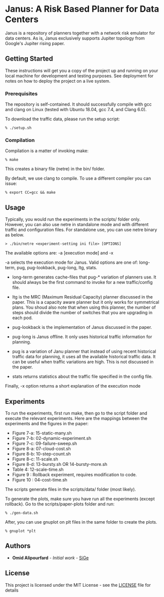 # Janus: A Risk Based Planner for Data Centers

Janus is a repository of planners together with a network risk emulator for
data centers.  As is, Janus exclusively supports Jupiter topology from Google's
Jupiter rising paper.

## Getting Started

These instructions will get you a copy of the project up and running on your local machine for development and testing purposes. See deployment for notes on how to deploy the project on a live system.

### Prerequisites

The repository is self-contained.  It should successfully compile with gcc and clang on Linux (tested with Ubuntu 18.04, gcc 7.4, and Clang 6.0).

To download the traffic data, please run the setup script:

```
% ./setup.sh
```

### Compilation

Compilation is a matter of invoking make:
```
% make
```

This creates a binary file (netre) in the bin/ folder.

By default, we use clang to compile.  To use a different compiler you can issue:
```
% export CC=gcc && make
```

## Usage

Typically, you would run the experiments in the scripts/ folder only.  However,
you can also use netre in standalone mode and with different traffic and
configuration files.  For standalone use, you can use netre binary as below.

```
> ./bin/netre <experiment-setting ini file> [OPTIONS]
```

The available options are: -a \[execution mode\] and -x

-a selects the execution mode for Janus.  Valid options are one of: long-term,
pug, pug-lookback, pug-long, ltg, stats.

- long-term generates cache-files that pug-\* variation of planners use.  It
  should always be the first command to invoke for a new traffic/config file.

- ltg is the MRC (Maximum Residual Capacity) planner discussed in the paper.
  This is a capacity aware planner but it only works for symmetrical plans.
  You shoud also note that when using this planner, the number of steps should
  divide the number of switches that you are upgrading in each pod.
- pug-lookback is the implementation of Janus discussed in the paper.
- pug-long is Janus offline.  It only uses historical traffic information for
  planning.
- pug is a variation of Janu planner that instead of using recent historical
  traffic data for planning, it uses all the available historical traffic data.
  It can be useful when traffic variations are high.  This is not discussed in
  the paper.
- stats returns statistics about the traffic file specified in the config file.

Finally, -x option returns a short explanation of the execution mode

## Experiments

To run the experiments, first run make, then go to the script folder and
execute the relevant experiments.  Here are the mappings between the
experiments and the figures in the paper:

- Figure 7-a: 15-static-many.sh
- Figure 7-b: 02-dynamic-experiment.sh
- Figure 7-c: 09-failure-sweep.sh
- Figure 8-a: 07-cloud-cost.sh
- Figure 8-b: 10-step-count.sh 
- Figure 8-c: 11-scale.sh
- Figure 8-d: 13-bursty.sh OR 14-bursty-more.sh
- Table    4: 12-scale-time.sh
- Figure 9  : Rollback experiment, requires modification to code.
- Figure 10 : 04-cost-time.sh

The scripts generate files in the scripts/data/ folder (most likely).

To generate the plots, make sure you have run all the experiments (except rollback).  Go to the scripts/paper-plots folder and run:

```
% ./gen-data.sh
```

After, you can use gnuplot on plt files in the same folder to create the plots.

```
% gnuplot *plt
```

## Authors

* **Omid Alipourfard** - *Initial work* - [SiGe](https://omid.io)

## License

This project is licensed under the MIT License - see the [LICENSE](LICENSE) file for details
